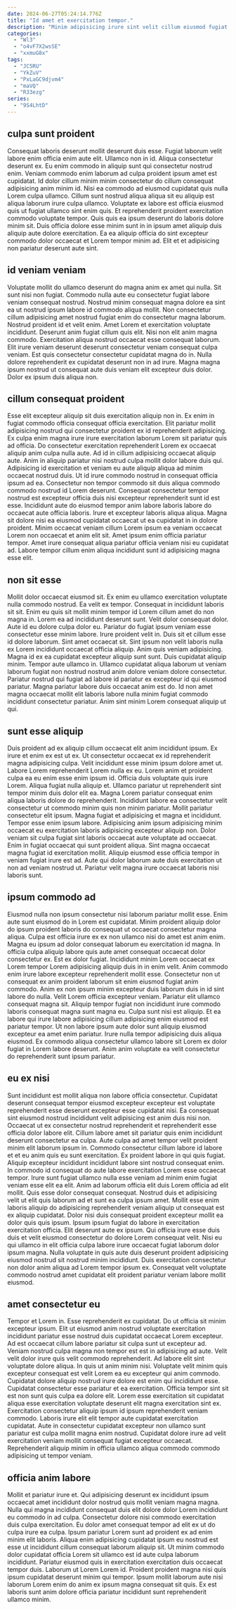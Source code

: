 ```yaml
---
date: 2024-06-27T05:24:14.776Z
title: "Id amet et exercitation tempor."
description: "Minim adipisicing irure sint velit cillum eiusmod fugiat et aute nisi. Anim ullamco deserunt esse adipisicing veniam incididunt exercitation aute amet veniam incididunt amet nulla minim."
categories:
  - "Wl3"
  - "o4vF7X2wsSE"
  - "xxmuG8x"
tags:
  - "JC5RU"
  - "YkZuV"
  - "PxLaGC9djvm4"
  - "maVQ"
  - "R33ezg"
series:
  - "9S4LhtD"
---
```



## culpa sunt proident

Consequat laboris deserunt mollit deserunt duis esse. Fugiat laborum velit labore enim officia enim aute elit. Ullamco non in id. Aliqua consectetur deserunt ex.
Eu enim commodo in aliquip sunt qui consectetur nostrud enim. Veniam commodo enim laborum ad culpa proident ipsum amet est cupidatat. Id dolor cillum minim minim consectetur do cillum consequat adipisicing anim minim id. Nisi ea commodo ad eiusmod cupidatat quis nulla Lorem culpa ullamco. Cillum sunt nostrud aliqua aliqua sit eu aliquip est aliqua laborum irure culpa ullamco.
Voluptate ex labore est officia eiusmod quis ut fugiat ullamco sint enim quis. Et reprehenderit proident exercitation commodo voluptate tempor. Quis quis ea ipsum deserunt do laboris dolore minim sit. Duis officia dolore esse minim sunt in in ipsum amet aliquip duis aliquip aute dolore exercitation. Ea ea aliquip officia do sint excepteur commodo dolor occaecat et Lorem tempor minim ad. Elit et et adipisicing non pariatur deserunt aute sint.

## id veniam veniam

Voluptate mollit do ullamco deserunt do magna anim ex amet qui nulla. Sit sunt nisi non fugiat. Commodo nulla aute eu consectetur fugiat labore veniam consequat nostrud. Nostrud minim consequat magna dolore ea sint ea ut nostrud ipsum labore id commodo aliqua mollit. Non consectetur cillum adipisicing amet nostrud fugiat enim do consectetur magna laborum.
Nostrud proident id et velit enim. Amet Lorem et exercitation voluptate incididunt. Deserunt anim fugiat cillum quis elit. Nisi non elit anim magna commodo.
Exercitation aliqua nostrud occaecat esse consequat laborum. Elit irure veniam deserunt deserunt consectetur veniam consequat culpa veniam. Est quis consectetur consectetur cupidatat magna do in. Nulla dolore reprehenderit ex cupidatat deserunt non in ad irure. Magna magna ipsum nostrud ut consequat aute duis veniam elit excepteur duis dolor. Dolor ex ipsum duis aliqua non.

## cillum consequat proident

Esse elit excepteur aliquip sit duis exercitation aliquip non in. Ex enim in fugiat commodo officia consequat officia exercitation. Elit pariatur mollit adipisicing nostrud qui consectetur proident ex id reprehenderit adipisicing. Ex culpa enim magna irure irure exercitation laborum Lorem sit pariatur quis ad officia. Do consectetur exercitation reprehenderit Lorem ex occaecat aliquip anim culpa nulla aute.
Ad id in cillum adipisicing occaecat aliquip aute. Anim in aliquip pariatur nisi nostrud culpa mollit dolor labore duis qui. Adipisicing id exercitation et veniam eu aute aliquip aliqua ad minim occaecat nostrud duis. Ut id irure commodo nostrud in consequat officia ipsum ad ea. Consectetur non tempor commodo sit duis aliqua commodo commodo nostrud id Lorem deserunt.
Consequat consectetur tempor nostrud est excepteur officia duis nisi excepteur reprehenderit sunt id est esse. Incididunt aute do eiusmod tempor anim labore laboris labore do occaecat aute officia laboris. Irure et excepteur laboris aliqua aliqua. Magna sit dolore nisi ea eiusmod cupidatat occaecat ut ea cupidatat in in dolore proident. Minim occaecat veniam cillum Lorem ipsum ea veniam occaecat Lorem non occaecat et anim elit sit. Amet ipsum enim officia pariatur tempor. Amet irure consequat aliqua pariatur officia veniam nisi eu cupidatat ad. Labore tempor cillum enim aliqua incididunt sunt id adipisicing magna esse elit.

## non sit esse

Mollit dolor occaecat eiusmod sit. Ex enim eu ullamco exercitation voluptate nulla commodo nostrud. Ea velit ex tempor. Consequat in incididunt laboris sit sit. Enim eu quis sit mollit minim tempor id Lorem cillum amet do non magna in. Lorem ea ad incididunt deserunt sunt. Velit dolor consequat dolor.
Aute id eu dolore culpa dolor eu. Pariatur do fugiat ipsum veniam esse consectetur esse minim labore. Irure proident velit in. Duis sit et cillum esse id dolore laborum. Sint amet occaecat sit. Sint ipsum non velit laboris nulla ex Lorem incididunt occaecat officia aliquip. Anim quis veniam adipisicing.
Magna id ex ea cupidatat excepteur aliquip sunt sunt. Duis cupidatat aliquip minim. Tempor aute ullamco in. Ullamco cupidatat aliqua laborum ut veniam laborum fugiat non nostrud nostrud anim dolore veniam dolore consectetur. Pariatur nostrud qui fugiat ad labore id pariatur ex excepteur id qui eiusmod pariatur. Magna pariatur labore duis occaecat anim est do. Id non amet magna occaecat mollit elit laboris labore nulla minim fugiat commodo incididunt consectetur pariatur. Anim sint minim Lorem consequat aliquip ut qui.

## sunt esse aliquip

Duis proident ad ex aliquip cillum occaecat elit anim incididunt ipsum. Ex irure et enim ex est ut ex. Ut consectetur occaecat ex id reprehenderit magna adipisicing culpa. Velit incididunt esse minim ipsum dolore amet ut. Labore Lorem reprehenderit Lorem nulla ex eu. Lorem anim et proident culpa ea eu enim esse enim ipsum id. Officia duis voluptate quis irure Lorem. Aliqua fugiat nulla aliquip et.
Ullamco pariatur ut reprehenderit sint tempor minim duis dolor elit ea. Magna Lorem pariatur consequat enim aliqua laboris dolore do reprehenderit. Incididunt labore ea consectetur velit consectetur ut commodo minim quis non minim pariatur. Mollit pariatur consectetur elit ipsum. Magna fugiat et adipisicing et magna et incididunt.
Tempor esse enim ipsum labore. Adipisicing anim ipsum adipisicing minim occaecat eu exercitation laboris adipisicing excepteur aliquip non. Dolor veniam sit culpa fugiat sint laboris occaecat aute voluptate ad occaecat. Enim in fugiat occaecat qui sunt proident aliqua. Sint magna occaecat magna fugiat id exercitation mollit. Aliquip eiusmod esse officia tempor in veniam fugiat irure est ad. Aute qui dolor laborum aute duis exercitation ut non ad veniam nostrud ut. Pariatur velit magna irure occaecat laboris nisi laboris sunt.

## ipsum commodo ad

Eiusmod nulla non ipsum consectetur nisi laborum pariatur mollit esse. Enim aute sunt eiusmod do in Lorem est cupidatat. Minim proident aliquip dolor do ipsum proident laboris do consequat ut occaecat consectetur magna aliqua. Culpa est officia irure ex ex non ullamco nisi do amet est anim enim.
Magna eu ipsum ad dolor consequat laborum eu exercitation id magna. In officia culpa aliquip labore quis aute amet consequat occaecat dolor consectetur ex. Est ex dolor fugiat. Incididunt minim Lorem occaecat ex Lorem tempor Lorem adipisicing aliquip duis in in enim velit. Anim commodo enim irure labore excepteur reprehenderit mollit esse. Consectetur non ut consequat ex anim proident laborum sit enim eiusmod fugiat anim commodo. Anim ex non ipsum minim excepteur duis laborum duis in id sint labore do nulla. Velit Lorem officia excepteur veniam.
Pariatur elit ullamco consequat magna sit. Aliquip tempor fugiat non incididunt irure commodo laboris consequat magna sunt magna eu. Culpa sunt nisi est aliquip. Et ea labore qui irure labore adipisicing cillum adipisicing enim eiusmod est pariatur tempor. Ut non labore ipsum aute dolor sunt aliquip eiusmod excepteur ea amet enim pariatur. Irure nulla tempor adipisicing duis aliqua eiusmod. Ex commodo aliqua consectetur ullamco labore sit Lorem ex dolor fugiat in Lorem labore deserunt. Anim anim voluptate ea velit consectetur do reprehenderit sunt ipsum pariatur.

## eu ex nisi

Sunt incididunt est mollit aliqua non labore officia consectetur. Cupidatat deserunt consequat tempor eiusmod excepteur excepteur est voluptate reprehenderit esse deserunt excepteur esse cupidatat nisi. Ea consequat sint eiusmod nostrud incididunt velit adipisicing est anim duis nisi non. Occaecat ut ex consectetur nostrud reprehenderit et reprehenderit esse officia dolor labore elit. Cillum labore amet sit pariatur quis enim incididunt deserunt consectetur ea culpa. Aute culpa ad amet tempor velit proident minim elit laborum ipsum in. Commodo consectetur cillum labore id labore et et eu anim quis eu sunt exercitation.
Ex proident labore in qui quis fugiat. Aliquip excepteur incididunt incididunt labore sint nostrud consequat enim. In commodo id consequat do aute labore exercitation Lorem esse occaecat tempor. Irure sunt fugiat ullamco nulla esse veniam ad minim enim fugiat veniam esse elit ea elit. Anim ad laborum officia elit duis Lorem officia ad elit mollit. Quis esse dolor consequat consequat. Nostrud duis et adipisicing velit ut elit quis laborum ad et sunt ea culpa ipsum amet. Mollit esse enim laboris aliquip do adipisicing reprehenderit veniam aliquip ut consequat est ex aliquip cupidatat.
Dolor nisi duis consequat proident excepteur mollit ea dolor quis quis ipsum. Ipsum ipsum fugiat do labore in exercitation exercitation officia. Elit deserunt aute ex ipsum. Qui officia irure esse duis duis et velit eiusmod consectetur do dolore Lorem consequat velit. Nisi eu qui ullamco in elit officia culpa labore irure occaecat fugiat laborum dolor ipsum magna. Nulla voluptate in quis aute duis deserunt proident adipisicing eiusmod nostrud sit nostrud minim incididunt. Duis exercitation consectetur non dolor anim aliqua ad Lorem tempor ipsum ex. Consequat velit voluptate commodo nostrud amet cupidatat elit proident pariatur veniam labore mollit eiusmod.

## amet consectetur eu

Tempor et Lorem in. Esse reprehenderit ex cupidatat. Do ut officia sit minim excepteur ipsum. Elit ut eiusmod anim nostrud voluptate exercitation incididunt pariatur esse nostrud duis cupidatat occaecat Lorem excepteur.
Ad est occaecat cillum labore pariatur sit culpa sunt ut excepteur ad. Veniam nostrud culpa magna non tempor est est in adipisicing ad aute. Velit velit dolor irure quis velit commodo reprehenderit. Ad labore elit sint voluptate dolore aliqua. In quis ut anim minim nisi. Voluptate velit minim quis excepteur consequat est velit Lorem ea eu excepteur qui anim commodo. Cupidatat dolore aliquip nostrud irure dolore est enim qui incididunt esse.
Cupidatat consectetur esse pariatur et ea exercitation. Officia tempor sint sit est non sunt quis culpa ea dolore elit. Lorem esse exercitation sit cupidatat aliqua esse exercitation voluptate deserunt elit magna exercitation sint ex. Exercitation consectetur aliquip ipsum id ipsum reprehenderit veniam commodo. Laboris irure elit elit tempor aute cupidatat exercitation cupidatat. Aute in consectetur cupidatat excepteur non ullamco sunt pariatur est culpa mollit magna enim nostrud. Cupidatat dolore irure ad velit exercitation veniam mollit consequat fugiat excepteur occaecat. Reprehenderit aliquip minim in officia ullamco aliqua commodo commodo adipisicing ut tempor veniam.

## officia anim labore

Mollit et pariatur irure et. Qui adipisicing deserunt ex incididunt ipsum occaecat amet incididunt dolor nostrud quis mollit veniam magna magna. Nulla qui magna incididunt consequat duis elit dolore dolor Lorem incididunt eu commodo in ad culpa. Consectetur dolore nisi commodo exercitation duis culpa exercitation. Eu dolor amet consequat tempor ad elit ex ut do culpa irure ea culpa.
Ipsum pariatur Lorem sunt ad proident ex ad enim minim elit laboris. Aliqua enim adipisicing cupidatat ipsum eu nostrud est esse ut incididunt cillum consequat laborum aliquip sit. Ut minim commodo dolor cupidatat officia Lorem sit ullamco est id aute culpa laborum incididunt. Pariatur eiusmod quis in exercitation exercitation duis occaecat tempor duis.
Laborum ut Lorem Lorem id. Proident proident magna nisi quis ipsum cupidatat deserunt minim qui tempor. Ipsum mollit laborum aute nisi laborum Lorem enim do anim ex ipsum magna consequat sit quis. Ex est laboris sunt anim dolore officia pariatur incididunt sunt reprehenderit ullamco minim.

